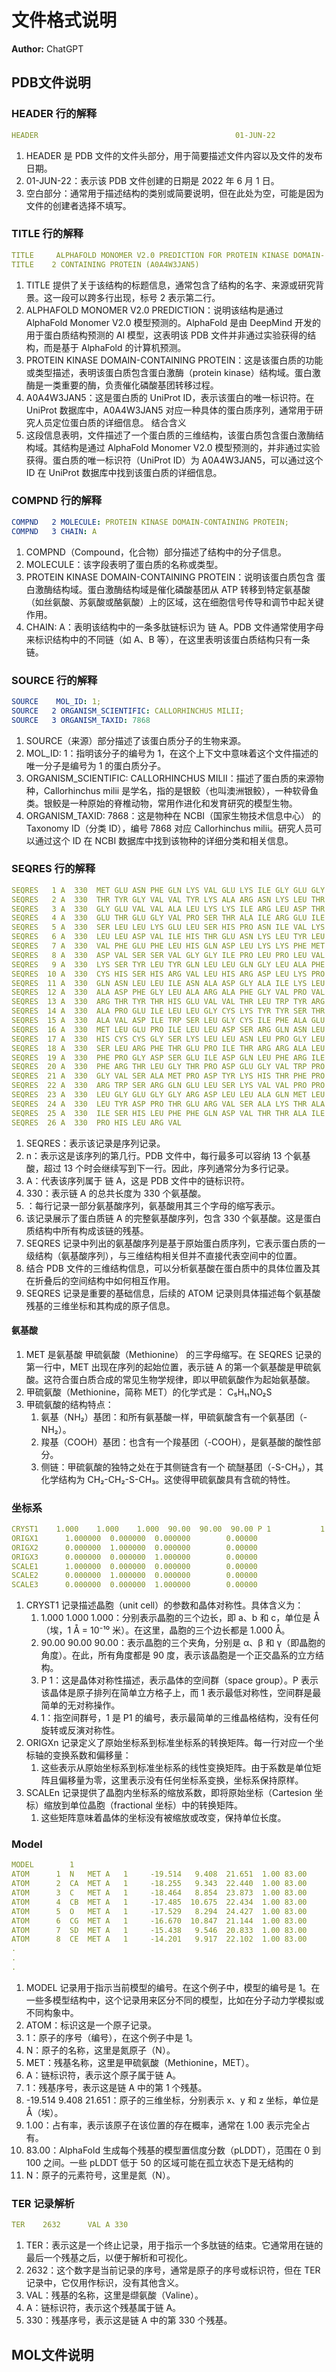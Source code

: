 # 文件格式说明

**Author:** ChatGPT

## PDB文件说明

### HEADER 行的解释
```yaml
HEADER                                            01-JUN-22
```
1. HEADER 是 PDB 文件的文件头部分，用于简要描述文件内容以及文件的发布日期。
2. 01-JUN-22：表示该 PDB 文件创建的日期是 2022 年 6 月 1 日。
3. 空白部分：通常用于描述结构的类别或简要说明，但在此处为空，可能是因为文件的创建者选择不填写。

### TITLE 行的解释
```yaml
TITLE     ALPHAFOLD MONOMER V2.0 PREDICTION FOR PROTEIN KINASE DOMAIN-
TITLE    2 CONTAINING PROTEIN (A0A4W3JAN5)
```
1. TITLE 提供了关于该结构的标题信息，通常包含了结构的名字、来源或研究背景。这一段可以跨多行出现，标号 2 表示第二行。
2. ALPHAFOLD MONOMER V2.0 PREDICTION：说明该结构是通过 AlphaFold Monomer V2.0 模型预测的。AlphaFold 是由 DeepMind 开发的用于蛋白质结构预测的 AI 模型，这表明该 PDB 文件并非通过实验获得的结构，而是基于 AlphaFold 的计算机预测。
3. PROTEIN KINASE DOMAIN-CONTAINING PROTEIN：这是该蛋白质的功能或类型描述，表明该蛋白质包含蛋白激酶（protein kinase）结构域。蛋白激酶是一类重要的酶，负责催化磷酸基团转移过程。
4. A0A4W3JAN5：这是蛋白质的 UniProt ID，表示该蛋白的唯一标识符。在 UniProt 数据库中，A0A4W3JAN5 对应一种具体的蛋白质序列，通常用于研究人员定位蛋白质的详细信息。
结合含义
5. 这段信息表明，文件描述了一个蛋白质的三维结构，该蛋白质包含蛋白激酶结构域。其结构是通过 AlphaFold Monomer V2.0 模型预测的，并非通过实验获得。蛋白质的唯一标识符（UniProt ID）为 A0A4W3JAN5，可以通过这个 ID 在 UniProt 数据库中找到该蛋白质的详细信息。

### COMPND 行的解释
```yaml
COMPND   2 MOLECULE: PROTEIN KINASE DOMAIN-CONTAINING PROTEIN;
COMPND   3 CHAIN: A
```
1. COMPND（Compound，化合物）部分描述了结构中的分子信息。
2. MOLECULE：该字段表明了蛋白质的名称或类型。
3. PROTEIN KINASE DOMAIN-CONTAINING PROTEIN：说明该蛋白质包含 蛋白激酶结构域。蛋白激酶结构域是催化磷酸基团从 ATP 转移到特定氨基酸（如丝氨酸、苏氨酸或酪氨酸）上的区域，这在细胞信号传导和调节中起关键作用。
4. CHAIN: A：表明该结构中的一条多肽链标识为 链 A。PDB 文件通常使用字母来标识结构中的不同链（如 A、B 等），在这里表明该蛋白质结构只有一条链。

### SOURCE 行的解释
```yaml
SOURCE    MOL_ID: 1;
SOURCE   2 ORGANISM_SCIENTIFIC: CALLORHINCHUS MILII;
SOURCE   3 ORGANISM_TAXID: 7868
```
1. SOURCE（来源）部分描述了该蛋白质分子的生物来源。
2. MOL_ID: 1：指明该分子的编号为 1，在这个上下文中意味着这个文件描述的唯一分子是编号为 1 的蛋白质分子。
3. ORGANISM_SCIENTIFIC: CALLORHINCHUS MILII：描述了蛋白质的来源物种，Callorhinchus milii 是学名，指的是银鲛（也叫澳洲银鲛），一种软骨鱼类。银鲛是一种原始的脊椎动物，常用作进化和发育研究的模型生物。
4. ORGANISM_TAXID: 7868：这是物种在 NCBI（国家生物技术信息中心） 的 Taxonomy ID（分类 ID），编号 7868 对应 Callorhinchus milii。研究人员可以通过这个 ID 在 NCBI 数据库中找到该物种的详细分类和相关信息。

### SEQRES 行的解释
```yaml
SEQRES   1 A  330  MET GLU ASN PHE GLN LYS VAL GLU LYS ILE GLY GLU GLY          
SEQRES   2 A  330  THR TYR GLY VAL VAL TYR LYS ALA ARG ASN LYS LEU THR          
SEQRES   3 A  330  GLY GLU VAL VAL ALA LEU LYS LYS ILE ARG LEU ASP THR          
SEQRES   4 A  330  GLU THR GLU GLY VAL PRO SER THR ALA ILE ARG GLU ILE          
SEQRES   5 A  330  SER LEU LEU LYS GLU LEU SER HIS PRO ASN ILE VAL LYS          
SEQRES   6 A  330  LEU LEU ASP VAL ILE HIS THR GLU ASN LYS LEU TYR LEU          
SEQRES   7 A  330  VAL PHE GLU PHE LEU HIS GLN ASP LEU LYS LYS PHE MET          
SEQRES   8 A  330  ASP VAL SER SER VAL GLY GLY ILE PRO LEU PRO LEU VAL          
SEQRES   9 A  330  LYS SER TYR LEU TYR GLN LEU LEU GLN GLY LEU ALA PHE          
SEQRES  10 A  330  CYS HIS SER HIS ARG VAL LEU HIS ARG ASP LEU LYS PRO          
SEQRES  11 A  330  GLN ASN LEU LEU ILE ASN ALA ASP GLY ALA ILE LYS LEU          
SEQRES  12 A  330  ALA ASP PHE GLY LEU ALA ARG ALA PHE GLY VAL PRO VAL          
SEQRES  13 A  330  ARG THR TYR THR HIS GLU VAL VAL THR LEU TRP TYR ARG          
SEQRES  14 A  330  ALA PRO GLU ILE LEU LEU GLY CYS LYS TYR TYR SER THR          
SEQRES  15 A  330  ALA VAL ASP ILE TRP SER LEU GLY CYS ILE PHE ALA GLU          
SEQRES  16 A  330  MET LEU GLU PRO ILE LEU LEU ASP SER ARG GLN ASN LEU          
SEQRES  17 A  330  HIS CYS CYS GLY SER LYS LEU LEU ASN LEU PRO GLY LEU          
SEQRES  18 A  330  SER LEU ARG PHE THR GLU PRO ILE THR ARG ARG ALA LEU          
SEQRES  19 A  330  PHE PRO GLY ASP SER GLU ILE ASP GLN LEU PHE ARG ILE          
SEQRES  20 A  330  PHE ARG THR LEU GLY THR PRO ASP GLU GLY VAL TRP PRO          
SEQRES  21 A  330  GLY VAL SER ALA MET PRO ASP TYR LYS HIS THR PHE PRO          
SEQRES  22 A  330  ARG TRP SER ARG GLN GLU LEU SER LYS VAL VAL PRO PRO          
SEQRES  23 A  330  LEU GLY GLU GLY GLY ARG ASP LEU LEU ALA GLN MET LEU          
SEQRES  24 A  330  LEU TYR ASP PRO THR GLU ARG VAL SER ALA LYS THR ALA          
SEQRES  25 A  330  ILE SER HIS LEU PHE PHE GLN ASP VAL THR THR ALA ILE          
SEQRES  26 A  330  PRO HIS LEU ARG VAL 
```
1. SEQRES：表示该记录是序列记录。
2. n：表示这是该序列的第几行。PDB 文件中，每行最多可以容纳 13 个氨基酸，超过 13 个时会继续写到下一行。因此，序列通常分为多行记录。
3. A：代表该序列属于 链 A，这是 PDB 文件中的链标识符。
4. 330：表示链 A 的总共长度为 330 个氨基酸。
5. <amino acids>：每行记录一部分氨基酸序列，氨基酸用其三个字母的缩写表示。
6. 该记录展示了蛋白质链 A 的完整氨基酸序列，包含 330 个氨基酸。这是蛋白质结构中所有构成该链的残基。
7. SEQRES 记录中列出的氨基酸序列是基于原始蛋白质序列，它表示蛋白质的一级结构（氨基酸序列），与三维结构相关但并不直接代表空间中的位置。
8. 结合 PDB 文件的三维结构信息，可以分析氨基酸在蛋白质中的具体位置及其在折叠后的空间结构中如何相互作用。
9. SEQRES 记录是重要的基础信息，后续的 ATOM 记录则具体描述每个氨基酸残基的三维坐标和其构成的原子信息。

#### 氨基酸
1. MET 是氨基酸 甲硫氨酸（Methionine） 的三字母缩写。在 SEQRES 记录的第一行中，MET 出现在序列的起始位置，表示链 A 的第一个氨基酸是甲硫氨酸。这符合蛋白质合成的常见生物学规律，即以甲硫氨酸作为起始氨基酸。
2. 甲硫氨酸（Methionine，简称 MET）的化学式是： C₅H₁₁NO₂S
3. 甲硫氨酸的结构特点： 
   1. 氨基（NH₂）基团：和所有氨基酸一样，甲硫氨酸含有一个氨基团（-NH₂）。
   2. 羧基（COOH）基团：也含有一个羧基团（-COOH），是氨基酸的酸性部分。
   3. 侧链：甲硫氨酸的独特之处在于其侧链含有一个 硫醚基团（-S-CH₃），其化学结构为 CH₂-CH₂-S-CH₃。这使得甲硫氨酸具有含硫的特性。

### 坐标系
```yaml
CRYST1    1.000    1.000    1.000  90.00  90.00  90.00 P 1           1          
ORIGX1      1.000000  0.000000  0.000000        0.00000                         
ORIGX2      0.000000  1.000000  0.000000        0.00000                         
ORIGX3      0.000000  0.000000  1.000000        0.00000                         
SCALE1      1.000000  0.000000  0.000000        0.00000                         
SCALE2      0.000000  1.000000  0.000000        0.00000                         
SCALE3      0.000000  0.000000  1.000000        0.00000        
```
1. CRYST1 记录描述晶胞（unit cell）的参数和晶体对称性。具体含义为：
   1. 1.000 1.000 1.000：分别表示晶胞的三个边长，即 a、b 和 c，单位是 Å（埃，1 Å = 10⁻¹⁰ 米）。在这里，晶胞的三个边长都是 1.000 Å。
   2. 90.00 90.00 90.00：表示晶胞的三个夹角，分别是 α、β 和 γ（即晶胞的角度）。在此，所有角度都是 90 度，表示该晶胞是一个正交晶系的立方结构。
   3. P 1：这是晶体对称性描述，表示晶体的空间群（space group）。P 表示该晶体是原子排列在简单立方格子上，而 1 表示最低对称性，空间群是最简单的无对称操作。
   4. 1：指空间群号，1 是 P1 的编号，表示最简单的三维晶格结构，没有任何旋转或反演对称性。
2. ORIGXn 记录定义了原始坐标系到标准坐标系的转换矩阵。每一行对应一个坐标轴的变换系数和偏移量：
   1. 这些表示从原始坐标系到标准坐标系的线性变换矩阵。由于系数是单位矩阵且偏移量为零，这里表示没有任何坐标系变换，坐标系保持原样。
3. SCALEn 记录提供了晶胞内坐标系的缩放系数，即将原始坐标（Cartesion 坐标）缩放到单位晶胞（fractional 坐标）中的转换矩阵。
   1. 这些矩阵意味着晶体的坐标没有被缩放或改变，保持单位长度。

### Model
```yaml
MODEL        1                                                                  
ATOM      1  N   MET A   1     -19.514   9.408  21.651  1.00 83.00           N  
ATOM      2  CA  MET A   1     -18.255   9.343  22.440  1.00 83.00           C  
ATOM      3  C   MET A   1     -18.464   8.854  23.873  1.00 83.00           C  
ATOM      4  CB  MET A   1     -17.485  10.675  22.434  1.00 83.00           C  
ATOM      5  O   MET A   1     -17.529   8.294  24.427  1.00 83.00           O  
ATOM      6  CG  MET A   1     -16.670  10.847  21.144  1.00 83.00           C  
ATOM      7  SD  MET A   1     -15.438   9.546  20.833  1.00 83.00           S  
ATOM      8  CE  MET A   1     -14.201   9.917  22.102  1.00 83.00           C  
.
.
.
```
1. MODEL 记录用于指示当前模型的编号。在这个例子中，模型的编号是 1。在一些多模型结构中，这个记录用来区分不同的模型，比如在分子动力学模拟或不同构象中。
2. ATOM：标识这是一个原子记录。
3. 1：原子的序号（编号），在这个例子中是 1。
4. N：原子的名称，这里是氮原子（N）。
5. MET：残基名称，这里是甲硫氨酸（Methionine，MET）。
6. A：链标识符，表示这个原子属于链 A。
7. 1：残基序号，表示这是链 A 中的第 1 个残基。
8. -19.514 9.408 21.651：原子的三维坐标，分别表示 x、y 和 z 坐标，单位是 Å（埃）。
9. 1.00：占有率，表示该原子在该位置的存在概率，通常在 1.00 表示完全占有。
10. 83.00：AlphaFold 生成每个残基的模型置信度分数（pLDDT），范围在 0 到 100 之间。一些 pLDDT 低于 50 的区域可能在孤立状态下是无结构的
11. N：原子的元素符号，这里是氮（N）。

### TER 记录解析
```yaml
TER    2632      VAL A 330
```
1. TER：表示这是一个终止记录，用于指示一个多肽链的结束。它通常用在链的最后一个残基之后，以便于解析和可视化。
2. 2632：这个数字是当前记录的序号，通常是原子的序号或标识符，但在 TER 记录中，它仅用作标识，没有其他含义。
3. VAL：残基的名称，这里是缬氨酸（Valine）。
4. A：链标识符，表示这个残基属于链 A。
5. 330：残基序号，表示这是链 A 中的第 330 个残基。

## MOL文件说明